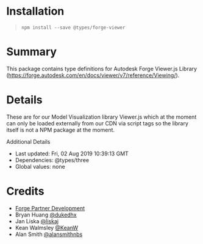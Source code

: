 # Installation
> `npm install --save @types/forge-viewer`

# Summary
This package contains type definitions for Autodesk Forge Viewer.js Library (https://forge.autodesk.com/en/docs/viewer/v7/reference/Viewing/).

# Details
These are for our Model Visualization library Viewer.js which at the moment can only be loaded externally from our CDN via script tags so the library itself is not a NPM package at the moment.

Additional Details
 * Last updated: Fri, 02 Aug 2019 10:39:13 GMT
 * Dependencies: @types/three
 * Global values: none

# Credits
- <a href="mailto:forge.help@autodesk.com">Forge Partner Development</a>
- Bryan Huang [@dukedhx](https://github.com/dukedhx)
- Jan Liska [@liskaj](https://github.com/liskaj)
- Kean Walmsley [@KeanW](https://github.com/KeanW)
- Alan Smith [@alansmithnbs](https://github.com/alansmithnbs)
